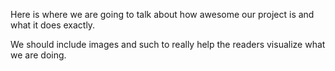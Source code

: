 Here is where we are going to talk about how awesome our project is and what it does exactly.

We should include images and such to really help the readers visualize what we are doing.
